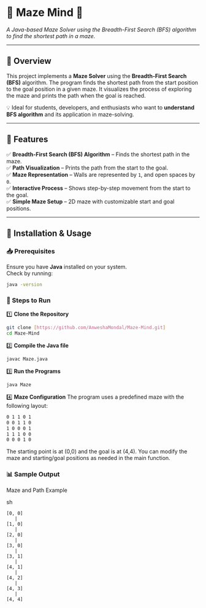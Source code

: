 # 📌 Maze Mind 🚀  
*A Java-based Maze Solver using the Breadth-First Search (BFS) algorithm to find the shortest path in a maze.*

---

## 📖 Overview  
This project implements a **Maze Solver** using the **Breadth-First Search (BFS)** algorithm. The program finds the shortest path from the start position to the goal position in a given maze. It visualizes the process of exploring the maze and prints the path when the goal is reached.  

💡 Ideal for students, developers, and enthusiasts who want to **understand BFS algorithm** and its application in maze-solving.

---

## 📌 Features  
✅ **Breadth-First Search (BFS) Algorithm** – Finds the shortest path in the maze.  
✅ **Path Visualization** – Prints the path from the start to the goal.  
✅ **Maze Representation** – Walls are represented by `1`, and open spaces by `0`.  
✅ **Interactive Process** – Shows step-by-step movement from the start to the goal.  
✅ **Simple Maze Setup** – 2D maze with customizable start and goal positions.  

---

## 🚀 Installation & Usage  

### 📥 Prerequisites  
Ensure you have **Java** installed on your system.  
Check by running:  
```sh
java -version
```

### **🔧 Steps to Run**  
1️⃣ **Clone the Repository**  
```sh
git clone [https://github.com/AnweshaMondal/Maze-Mind.git]
cd Maze-Mind
```
  
2️⃣ **Compile the Java file**  
```sh
javac Maze.java
```

3️⃣ **Run the Programs**   
```sh
java Maze
```

4️⃣ **Maze Configuration**
The program uses a predefined maze with the following layout:

```sh
0 1 1 0 1
0 0 1 1 0
1 0 0 0 1
1 1 1 0 0
0 0 0 1 0
```
The starting point is at (0,0) and the goal is at (4,4). You can modify the maze and starting/goal positions as needed in the main function.

### 📊 Sample Output
Maze and Path Example

sh
```
[0, 0]
   |
[1, 0]
   |
[2, 0]
   |
[3, 0]
   |
[3, 1]
   |
[4, 1]
   |
[4, 2]
   |
[4, 3]
   |
[4, 4]
```
